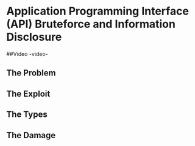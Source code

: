 # Application Programming Interface (API) Bruteforce and Information Disclosure

##Video
-video-

## The Problem


## The Exploit


## The Types

## The Damage